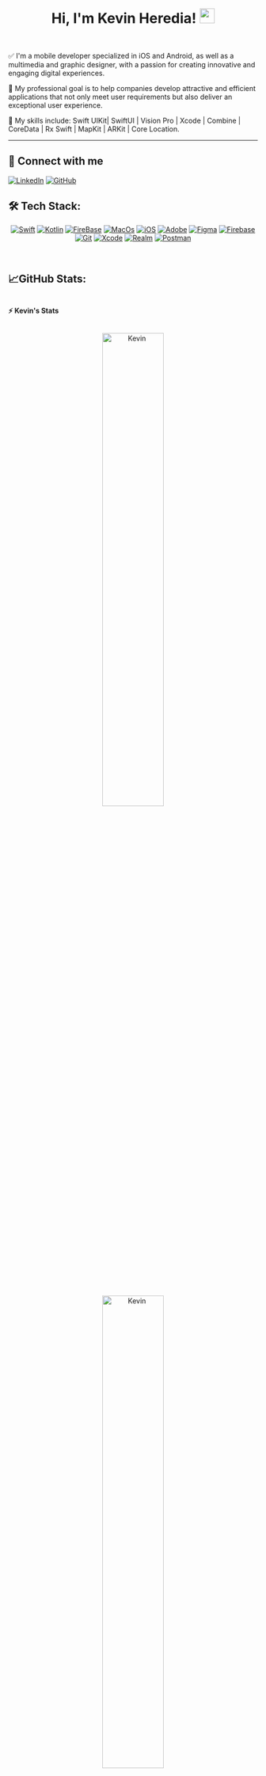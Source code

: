 <h1 align="center">
Hi, I'm Kevin Heredia!
	<a href="https://github.com/KevinHe1496" target="_self">
		<img src="https://media.giphy.com/media/hvRJCLFzcasrR4ia7z/giphy.gif" width="30">
	</a>
</h1>

<br/>



✅ I'm a mobile developer specialized in iOS and Android, as well as a multimedia and graphic designer, with a passion for creating innovative and engaging digital experiences.

🎯 My professional goal is to help companies develop attractive and efficient applications that not only meet user requirements but also deliver an exceptional user experience.

🔧 My skills include: Swift UIKit| SwiftUI | Vision Pro | Xcode | Combine | CoreData | Rx Swift | MapKit | ARKit | Core Location.

<hr>

## 🤝 Connect with me
<p>
	<a href="https://www.linkedin.com/in/kevin-heredia-esparza/"><img src="https://img.shields.io/badge/LinkedIn-0077B5?style=for-the-badge&logo=linkedin&logoColor=white" alt="LinkedIn"/></a>
	<a href="https://github.com/KevinHe1496"><img src="https://img.shields.io/badge/github-%23121011.svg?style=for-the-badge&logo=github&logoColor=white" alt="GitHub"/></a>
</p>

## 🛠️ Tech Stack:

<p align="center">
    <a href="https://github.com/KevinHe1496"><img alt="Swift" src="https://img.shields.io/badge/Swift-FA7343?style=for-the-badge&logo=swift&logoColor=white"></a>
    <a href="https://github.com/KevinHe1496"><img alt="Kotlin" src="https://img.shields.io/badge/Kotlin-0095D5?&style=for-the-badge&logo=kotlin&logoColor=white"></a>
    <a href="https://github.com/KevinHe1496"><img alt="FireBase" src="https://camo.githubusercontent.com/6f6826054e63ddad94132a19b9b40a236bbfc06e92ec4adb987165705efd429f/68747470733a2f2f696d672e736869656c64732e696f2f62616467652f66697265626173652d2532333033394245352e7376673f7374796c653d666f722d7468652d6261646765266c6f676f3d6669726562617365"></a>
    <a href="https://github.com/KevinHe1496"><img alt="MacOs" src="https://img.shields.io/badge/mac%20os-000000?style=for-the-badge&logo=apple&logoColor=white"></a>
    <a href="https://github.com/KevinHe1496"><img alt="iOS" src="https://img.shields.io/badge/iOS-000000?style=for-the-badge&logo=ios&logoColor=white"></a>
    <a href="https://github.com/KevinHe1496"><img alt="Adobe" src="https://camo.githubusercontent.com/90ebaac4a164664cb6eb179c7e9698fb629ddd6225e6ccad030291f578d1d461/68747470733a2f2f696d672e736869656c64732e696f2f62616467652f61646f62652d2532334646303030302e7376673f7374796c653d666f722d7468652d6261646765266c6f676f3d61646f6265266c6f676f436f6c6f723d7768697465"></a>
    <a href="https://github.com/KevinHe1496"><img alt="Figma" src="https://img.shields.io/badge/Figma-F24E1E?style=for-the-badge&logo=figma&logoColor=white"></a>
    <a href="https://github.com/KevinHe1496"><img alt="Firebase" src ="https://camo.githubusercontent.com/a5437581466397bfa3066cb55e6a0bbdd58b1dcfe0c4d4b107796ac13e3fdf3d/68747470733a2f2f696d672e736869656c64732e696f2f62616467652f66697265626173652d6130383032313f7374796c653d666f722d7468652d6261646765266c6f676f3d6669726562617365266c6f676f436f6c6f723d666663643334"></a>
    <a href="https://github.com/KevinHe1496"><img alt="Git" src="https://camo.githubusercontent.com/94d83dc5838e2784bee25fe9e019bc2fda128676f32cef2f06baa0f6f3849b8c/68747470733a2f2f696d672e736869656c64732e696f2f62616467652f6769742d2532334630353033332e7376673f7374796c653d666f722d7468652d6261646765266c6f676f3d676974266c6f676f436f6c6f723d7768697465"></a>
    <a href="https://github.com/KevinHe1496"><img alt="Xcode" src="https://img.shields.io/badge/Xcode-007ACC?style=for-the-badge&logo=Xcode&logoColor=white"></a>
    <a href="https://github.com/KevinHe1496"><img alt="Realm" src="https://img.shields.io/badge/Realm-39477F?style=for-the-badge&logo=realm&logoColor=white"></a>
    <a href="https://github.com/KevinHe1496"><img alt="Postman" src="https://camo.githubusercontent.com/cf06fedcca8eedc2ebcf41a87c79ae200b8e7f79b65a9c2dcd833d1990bd3290/68747470733a2f2f696d672e736869656c64732e696f2f62616467652f506f73746d616e2d4646364333373f7374796c653d666f722d7468652d6261646765266c6f676f3d706f73746d616e266c6f676f436f6c6f723d7768697465"></a>
</p>
</br>

## 📈GitHub Stats:

<br/>
<summary><b>⚡ Kevin's Stats</b></summary>
<br/>
<p align="center">
	<a href="https://github.com/KevinHe1496">
	<img width="49.5%" src="https://github-readme-stats.vercel.app/api?username=KevinHe1496&show_icons=true" alt="Kevin">
		<p align="center">
	<img width="49.5%" src="https://github-readme-streak-stats.herokuapp.com/?user=KevinHe1496" alt="Kevin">
			</p>
	</a>
	<br/>
</p>
<br/>
<!--
<summary><b>⚡ Activity graph</b></summary>
<br/>
<p align="center">
	<a href="https://github.com/Bouaskaoun">
		<img src="https://activity-graph.herokuapp.com/graph?username=bouaskaoun&bg_color=ffffff&color=000000&line=000000&point=000000&area=true&hide_border=true" alt="bouaskaoun">
	</a>
</p>
<br/>
-->
<summary><b>⚡ Top Languages</b></summary>
<br/>

<p align="center">
	<a href="https://github.com/KevinHe1496">
	<img src="https://github-readme-stats.vercel.app/api/top-langs/?username=KevinHe1496&langs_count=8&layout=compact" alt="Kevin">
	</a>
	<br/>
<br/>
<b>Note:</b> Top languages is only a metric of the languages my public code consists of and doesn't reflect experience or skill level.
</p>
<br/>

<table style="border: none" align= "center">
  <tr>
  <td align="center">

## Let's Work on Your Project Together!

If you have any questions about mobile development, feel free to <a href="mailto:kevin_heredia10@hotmail.com">contact me through email</a> me.

You can hire me as a freelancer on <a href="https://www.linkedin.com/in/kevin-heredia-esparza/">LinkedIn</a> to deploy your machine learning project on web.

  </td>

  </tr>
</table>
